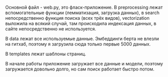 Основной файл - web.py, это фласк-приложение. В preprocessing лежат вспомогательные функции (лемматизация, загрузка данных), в search непосредственно функция поиска (всех трёх видов), vectorization выложила на всякий случай, там происходила индексация данных, в сайте непосредственно не используется.

В data лежат все используемые данные. Эмбеддинги берта не влезли на гитхаб, поэтому я загрузила сюда только первые 5000 данных.

В templates лежат шаблоны страниц.

В начале работы приложение загружает все данные и модели, поэтому загружается довольно долго, но сам поиск работает быстро потом.

